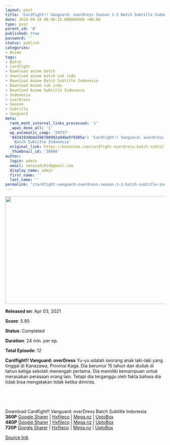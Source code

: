 ```yaml
---
layout: post
title: 'Cardfight!! Vanguard: overDress Season 1-2 Batch Subtitle Indonesia'
date: 2022-09-18 08:48:15.000000000 +00:00
type: post
parent_id: '0'
published: true
password: ''
status: publish
categories:
- Anime
tags:
- Batch
- Cardfight
- Download anime batch
- download anime batch sub indo
- Download Anime Batch Subtitle Indonesia
- Download Anime sub indo
- Download Anime Subtitle Indonesia
- Indonesia
- overDress
- Season
- Subtitle
- Vanguard
meta:
  rank_math_internal_links_processed: '1'
  _wpas_done_all: '1'
  wp_automatic_camp: '29737'
  '04341934bbd396780992a94be5f9305a': 'Cardfight!! Vanguard: overDress Season 1-2
    Batch Subtitle Indonesia'
  original_link: https://kusonime.com/cardfight-overdress-batch-subtitle-indonesia/
  _thumbnail_id: '30468'
author:
  login: admin
  email: senseads014@gmail.com
  display_name: admin
  first_name: ''
  last_name: ''
permalink: "/cardfight-vanguard-overdress-season-1-2-batch-subtitle-indonesia/"
---
```

<p><img width="604" height="340" src="{{ site.baseurl }}/assets/2022/09/Cardfight-Vanguard-overDress-604x340.png" class="attachment-thumb-large size-thumb-large wp-post-image" alt="" loading="lazy" title="Cardfight!! Vanguard: overDress Season 1-2 Batch Subtitle Indonesia" srcset="https://kusonime.com/wp-content/uploads/2021/06/Cardfight-Vanguard-overDress-604x340.png 604w, https://kusonime.com/wp-content/uploads/2021/06/Cardfight-Vanguard-overDress-300x169.png 300w, https://kusonime.com/wp-content/uploads/2021/06/Cardfight-Vanguard-overDress-768x432.png 768w, https://kusonime.com/wp-content/uploads/2021/06/Cardfight-Vanguard-overDress-520x293.png 520w, https://kusonime.com/wp-content/uploads/2021/06/Cardfight-Vanguard-overDress.png 1000w" sizes="(max-width: 604px) 100vw, 604px" />
<p><b>Released on</b>: Apr 03, 2021</p>
<p>
<p><b>Score</b>: 5.95</p>
<p>
<p><b>Status</b>: Completed</p>
<p>
<p><b>Duration</b>: 24 min. per ep.</p>
<p>
<p><b>Total Episode</b>: 12</p>
<p>
<p><strong>Cardfight!! Vanguard: overDress</strong> Yu-yu adalah seorang anak laki-laki yang tinggal di Kanazawa, Provinsi Kaga. Dia berumur 15 tahun dan duduk di tahun ketiga sekolah menengah pertama. Dia memiliki kemampuan untuk merasakan perasaan orang lain. Tetapi dia terganggu oleh fakta bahwa dia tidak bisa mengatakan tidak ketika diminta.</p>
<p>
<p> </p>
<p>
<p> </p>
<p>
<div class="smokeddl">
<div class="smokettl">Download Cardfight!! Vanguard: overDress Batch Subtitle Indonesia</div>
<div class="smokeurl"><strong>360P</strong> <a href="https://bit.ly/3qDTml8" target="_blank" rel="noopener noreferrer">Google Sharer</a> | <a href="https://hxfile.co/moib7nnuq8bd" target="_blank" rel="noopener">Hxfileco</a> | <a href="https://bit.ly/3x7XYlJ" target="_blank" rel="noopener">Mega.nz</a> | <a href="https://uptobox.com/zobxha26mx04" target="_blank" rel="noopener">UptoBox</a></div>
<div class="smokeurl"><strong>480P</strong> <a href="https://bit.ly/361CF9E" target="_blank" rel="noopener noreferrer">Google Sharer</a> | <a href="https://hxfile.co/xnf4hzpd7cmw" target="_blank" rel="noopener">Hxfileco</a> | <a href="https://bit.ly/360b2xw" target="_blank" rel="noopener">Mega.nz</a> | <a href="https://uptobox.com/odfu2eio612u" target="_blank" rel="noopener">UptoBox</a></div>
<div class="smokeurl"><strong>720P</strong> <a href="https://bit.ly/2TkanEz" target="_blank" rel="noopener noreferrer">Google Sharer</a> | <a href="https://hxfile.co/2fj7i4uucpq4" target="_blank" rel="noopener">Hxfileco</a> | <a href="https://bit.ly/2U9pwbS" target="_blank" rel="noopener">Mega.nz</a> | <a href="https://uptobox.com/i98bua9kl8ef" target="_blank" rel="noopener">UptoBox</a></div>
</div>
<p><a href="https://kusonime.com/cardfight-overdress-batch-subtitle-indonesia/">Source link </a></p>

